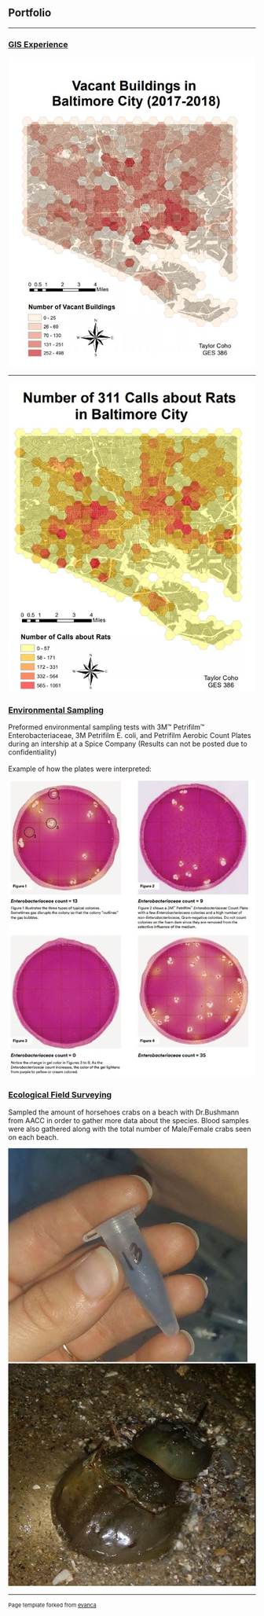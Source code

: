 ## Portfolio

---
### [GIS Experience](/project_probation/index)

<img src="images/Vacant_Buildings.JPG?raw=true"/>

---

<img src="images/Rat_Calls.JPG?raw=true"/>

### [Environmental Sampling](/project_probation/index)
Preformed environmental sampling tests with 3M™ Petrifilm™ Enterobacteriaceae, 3M Petrifilm E. coli, and
Petrifilm Aerobic Count Plates during an intership at a Spice Company (Results can not be posted due to confidentiality)
  <br><br>
Example of how the plates were interpreted:


<img src="images/New_Eb.JPG?raw=true"/>

### [Ecological Field Surveying](/project_probation/index) 
Sampled the amount of horsehoes crabs on a beach with Dr.Bushmann from AACC in order to gather more data about the species. Blood samples were also gathered along with the total number of Male/Female crabs seen on each beach.

<img src="images/Blood.JPG?raw=true"/>
<img src="images/Crabs.JPG?raw=true"/>

---
<p style="font-size:11px">Page template forked from <a href="https://github.com/evanca/quick-portfolio">evanca</a></p>
<!-- Remove above link if you don't want to attibute -->
